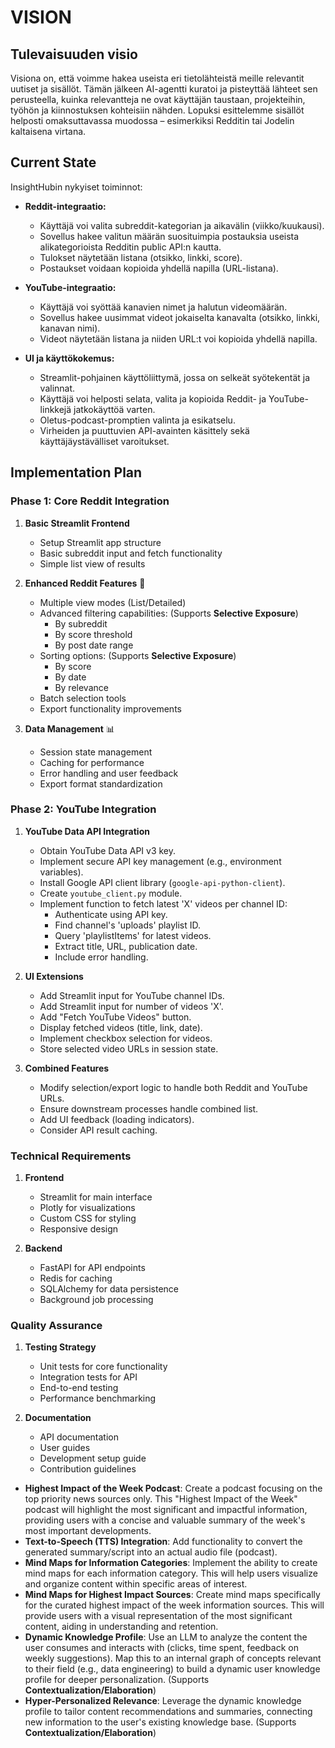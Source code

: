 # VISION

## Tulevaisuuden visio
Visiona on, että voimme hakea useista eri tietolähteistä meille relevantit uutiset ja sisällöt. Tämän jälkeen AI-agentti kuratoi ja pisteyttää lähteet sen perusteella, kuinka relevantteja ne ovat käyttäjän taustaan, projekteihin, työhön ja kiinnostuksen kohteisiin nähden. Lopuksi esittelemme sisällöt helposti omaksuttavassa muodossa – esimerkiksi Redditin tai Jodelin kaltaisena virtana.

## Current State
InsightHubin nykyiset toiminnot:

- **Reddit-integraatio:**
    - Käyttäjä voi valita subreddit-kategorian ja aikavälin (viikko/kuukausi).
    - Sovellus hakee valitun määrän suosituimpia postauksia useista alikategorioista Redditin public API:n kautta.
    - Tulokset näytetään listana (otsikko, linkki, score).
    - Postaukset voidaan kopioida yhdellä napilla (URL-listana).

- **YouTube-integraatio:**
    - Käyttäjä voi syöttää kanavien nimet ja halutun videomäärän.
    - Sovellus hakee uusimmat videot jokaiselta kanavalta (otsikko, linkki, kanavan nimi).
    - Videot näytetään listana ja niiden URL:t voi kopioida yhdellä napilla.

- **UI ja käyttökokemus:**
    - Streamlit-pohjainen käyttöliittymä, jossa on selkeät syötekentät ja valinnat.
    - Käyttäjä voi helposti selata, valita ja kopioida Reddit- ja YouTube-linkkejä jatkokäyttöä varten.
    - Oletus-podcast-promptien valinta ja esikatselu.
    - Virheiden ja puuttuvien API-avainten käsittely sekä käyttäjäystävälliset varoitukset.

## Implementation Plan

### Phase 1: Core Reddit Integration
1. **Basic Streamlit Frontend** 
   - Setup Streamlit app structure
   - Basic subreddit input and fetch functionality
   - Simple list view of results

2. **Enhanced Reddit Features** 🚀
   - Multiple view modes (List/Detailed)
   - Advanced filtering capabilities: (Supports **Selective Exposure**)
     - By subreddit
     - By score threshold
     - By post date range
   - Sorting options: (Supports **Selective Exposure**)
     - By score
     - By date
     - By relevance
   - Batch selection tools
   - Export functionality improvements

3. **Data Management** 📊
   - Session state management
   - Caching for performance
   - Error handling and user feedback
   - Export format standardization

### Phase 2: YouTube Integration
1.  **YouTube Data API Integration**
    *   Obtain YouTube Data API v3 key.
    *   Implement secure API key management (e.g., environment variables).
    *   Install Google API client library (`google-api-python-client`).
    *   Create `youtube_client.py` module.
    *   Implement function to fetch latest 'X' videos per channel ID:
        *   Authenticate using API key.
        *   Find channel's 'uploads' playlist ID.
        *   Query 'playlistItems' for latest videos.
        *   Extract title, URL, publication date.
        *   Include error handling.

2.  **UI Extensions**
    *   Add Streamlit input for YouTube channel IDs.
    *   Add Streamlit input for number of videos 'X'.
    *   Add "Fetch YouTube Videos" button.
    *   Display fetched videos (title, link, date).
    *   Implement checkbox selection for videos.
    *   Store selected video URLs in session state.

3.  **Combined Features**
    *   Modify selection/export logic to handle both Reddit and YouTube URLs.
    *   Ensure downstream processes handle combined list.
    *   Add UI feedback (loading indicators).
    *   Consider API result caching.



### Technical Requirements
1. **Frontend**
   - Streamlit for main interface
   - Plotly for visualizations
   - Custom CSS for styling
   - Responsive design

2. **Backend**
   - FastAPI for API endpoints
   - Redis for caching
   - SQLAlchemy for data persistence
   - Background job processing

### Quality Assurance
1. **Testing Strategy**
   - Unit tests for core functionality
   - Integration tests for API
   - End-to-end testing
   - Performance benchmarking

2. **Documentation**
   - API documentation
   - User guides
   - Development setup guide
   - Contribution guidelines




- **Highest Impact of the Week Podcast**: Create a podcast focusing on the top priority news sources only. This "Highest Impact of the Week" podcast will highlight the most significant and impactful information, providing users with a concise and valuable summary of the week's most important developments.
- **Text-to-Speech (TTS) Integration**: Add functionality to convert the generated summary/script into an actual audio file (podcast).
- **Mind Maps for Information Categories**: Implement the ability to create mind maps for each information category. This will help users visualize and organize content within specific areas of interest.
- **Mind Maps for Highest Impact Sources**: Create mind maps specifically for the curated highest impact of the week information sources. This will provide users with a visual representation of the most significant content, aiding in understanding and retention.
- **Dynamic Knowledge Profile**: Use an LLM to analyze the content the user consumes and interacts with (clicks, time spent, feedback on weekly suggestions). Map this to an internal graph of concepts relevant to their field (e.g., data engineering) to build a dynamic user knowledge profile for deeper personalization. (Supports **Contextualization/Elaboration**)
- **Hyper-Personalized Relevance**: Leverage the dynamic knowledge profile to tailor content recommendations and summaries, connecting new information to the user's existing knowledge base. (Supports **Contextualization/Elaboration**)